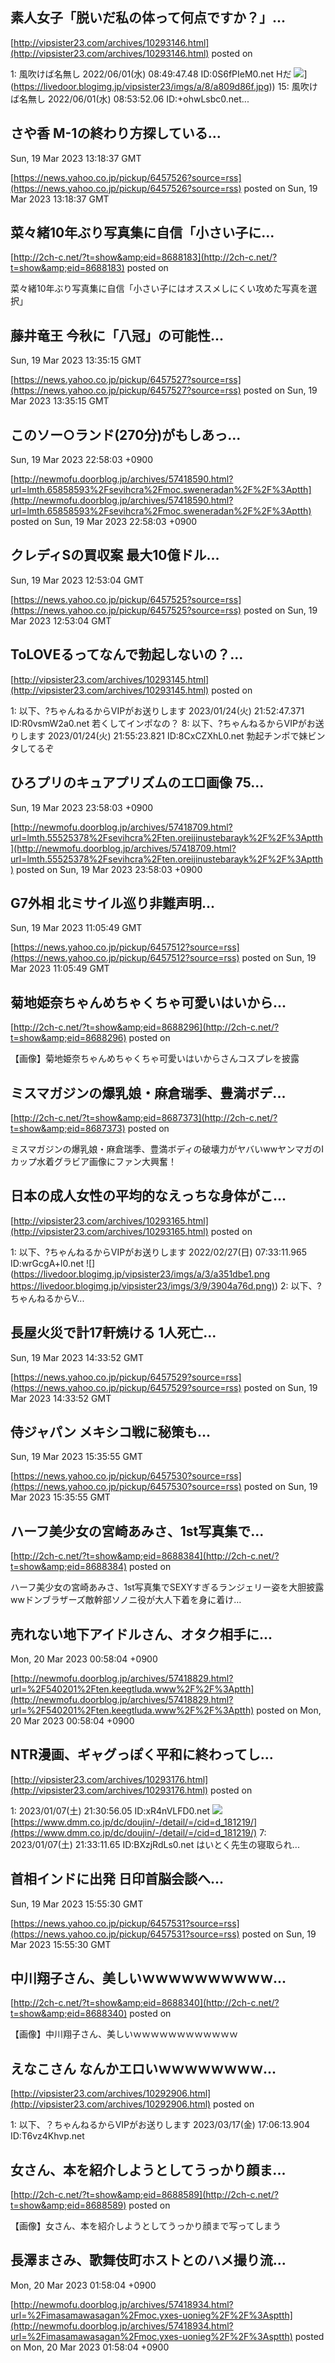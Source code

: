 

## 素人女子「脱いだ私の体って何点ですか？」...
  

[http://vipsister23.com/archives/10293146.html](http://vipsister23.com/archives/10293146.html)
posted on 

<!--more-->

1: 風吹けば名無し 2022/06/01(水) 08:49:47.48 ID:0S6fPIeM0.net Hだ ![](https://livedoor.blogimg.jp/vipsister23/imgs/5/d/5d39ad6c.jpg[https://livedoor.blogimg.jp/vipsister23/imgs/a/8/a809d86f.jpg)](https://livedoor.blogimg.jp/vipsister23/imgs/a/8/a809d86f.jpg)) 15: 風吹けば名無し 2022/06/01(水) 08:53:52.06 ID:+ohwLsbc0.net...

## さや香 M-1の終わり方探している...
  Sun, 19 Mar 2023 13:18:37 GMT

[https://news.yahoo.co.jp/pickup/6457526?source=rss](https://news.yahoo.co.jp/pickup/6457526?source=rss)
posted on Sun, 19 Mar 2023 13:18:37 GMT

<!--more-->



## 菜々緒10年ぶり写真集に自信「小さい子に...
  

[http://2ch-c.net/?t=show&amp;eid=8688183](http://2ch-c.net/?t=show&amp;eid=8688183)
posted on 

<!--more-->

菜々緒10年ぶり写真集に自信「小さい子にはオススメしにくい攻めた写真を選択」

## 藤井竜王 今秋に「八冠」の可能性...
  Sun, 19 Mar 2023 13:35:15 GMT

[https://news.yahoo.co.jp/pickup/6457527?source=rss](https://news.yahoo.co.jp/pickup/6457527?source=rss)
posted on Sun, 19 Mar 2023 13:35:15 GMT

<!--more-->



##  このソー○ランド(270分)がもしあっ...
  Sun, 19 Mar 2023 22:58:03 +0900

[http://newmofu.doorblog.jp/archives/57418590.html?url=lmth.65858593%2Fsevihcra%2Fmoc.sweneradan%2F%2F%3Aptth](http://newmofu.doorblog.jp/archives/57418590.html?url=lmth.65858593%2Fsevihcra%2Fmoc.sweneradan%2F%2F%3Aptth)
posted on Sun, 19 Mar 2023 22:58:03 +0900

<!--more-->



## クレディSの買収案 最大10億ドル...
  Sun, 19 Mar 2023 12:53:04 GMT

[https://news.yahoo.co.jp/pickup/6457525?source=rss](https://news.yahoo.co.jp/pickup/6457525?source=rss)
posted on Sun, 19 Mar 2023 12:53:04 GMT

<!--more-->



## ToLOVEるってなんで勃起しないの？...
  

[http://vipsister23.com/archives/10293145.html](http://vipsister23.com/archives/10293145.html)
posted on 

<!--more-->

1: 以下、?ちゃんねるからVIPがお送りします 2023/01/24(火) 21:52:47.371 ID:R0vsmW2a0.net 若くしてインポなの？ 8: 以下、?ちゃんねるからVIPがお送りします 2023/01/24(火) 21:55:23.821 ID:8CxCZXhL0.net 勃起チンポで妹ビンタしてるぞ

## ひろプリのキュアプリズムのエ□画像 75...
  Sun, 19 Mar 2023 23:58:03 +0900

[http://newmofu.doorblog.jp/archives/57418709.html?url=lmth.55525378%2Fsevihcra%2Ften.oreijinustebarayk%2F%2F%3Aptth](http://newmofu.doorblog.jp/archives/57418709.html?url=lmth.55525378%2Fsevihcra%2Ften.oreijinustebarayk%2F%2F%3Aptth)
posted on Sun, 19 Mar 2023 23:58:03 +0900

<!--more-->



## G7外相 北ミサイル巡り非難声明...
  Sun, 19 Mar 2023 11:05:49 GMT

[https://news.yahoo.co.jp/pickup/6457512?source=rss](https://news.yahoo.co.jp/pickup/6457512?source=rss)
posted on Sun, 19 Mar 2023 11:05:49 GMT

<!--more-->



## 菊地姫奈ちゃんめちゃくちゃ可愛いはいから...
  

[http://2ch-c.net/?t=show&amp;eid=8688296](http://2ch-c.net/?t=show&amp;eid=8688296)
posted on 

<!--more-->

【画像】菊地姫奈ちゃんめちゃくちゃ可愛いはいからさんコスプレを披露

## ミスマガジンの爆乳娘・麻倉瑞季、豊満ボデ...
  

[http://2ch-c.net/?t=show&amp;eid=8687373](http://2ch-c.net/?t=show&amp;eid=8687373)
posted on 

<!--more-->

ミスマガジンの爆乳娘・麻倉瑞季、豊満ボディの破壊力がヤバいwwヤンマガのIカップ水着グラビア画像にファン大興奮！

## 日本の成人女性の平均的なえっちな身体がこ...
  

[http://vipsister23.com/archives/10293165.html](http://vipsister23.com/archives/10293165.html)
posted on 

<!--more-->

1: 以下、?ちゃんねるからVIPがお送りします 2022/02/27(日) 07:33:11.965 ID:wrGcgA+l0.net ![](https://livedoor.blogimg.jp/vipsister23/imgs/a/3/a351dbe1.png [https://livedoor.blogimg.jp/vipsister23/imgs/3/9/3904a76d.png)](https://livedoor.blogimg.jp/vipsister23/imgs/3/9/3904a76d.png)) 2: 以下、?ちゃんねるからV...

## 長屋火災で計17軒焼ける 1人死亡...
  Sun, 19 Mar 2023 14:33:52 GMT

[https://news.yahoo.co.jp/pickup/6457529?source=rss](https://news.yahoo.co.jp/pickup/6457529?source=rss)
posted on Sun, 19 Mar 2023 14:33:52 GMT

<!--more-->



## 侍ジャパン メキシコ戦に秘策も...
  Sun, 19 Mar 2023 15:35:55 GMT

[https://news.yahoo.co.jp/pickup/6457530?source=rss](https://news.yahoo.co.jp/pickup/6457530?source=rss)
posted on Sun, 19 Mar 2023 15:35:55 GMT

<!--more-->



## ハーフ美少女の宮崎あみさ、1st写真集で...
  

[http://2ch-c.net/?t=show&amp;eid=8688384](http://2ch-c.net/?t=show&amp;eid=8688384)
posted on 

<!--more-->

ハーフ美少女の宮崎あみさ、1st写真集でSEXYすぎるランジェリー姿を大胆披露wwドンブラザーズ敵幹部ソノニ役が大人下着を身に着け…

##  売れない地下アイドルさん、オタク相手に...
  Mon, 20 Mar 2023 00:58:04 +0900

[http://newmofu.doorblog.jp/archives/57418829.html?url=%2F540201%2Ften.keegtluda.www%2F%2F%3Aptth](http://newmofu.doorblog.jp/archives/57418829.html?url=%2F540201%2Ften.keegtluda.www%2F%2F%3Aptth)
posted on Mon, 20 Mar 2023 00:58:04 +0900

<!--more-->



## NTR漫画、ギャグっぽく平和に終わってし...
  

[http://vipsister23.com/archives/10293176.html](http://vipsister23.com/archives/10293176.html)
posted on 

<!--more-->

1: 2023/01/07(土) 21:30:56.05 ID:xR4nVLFD0.net ![](https://livedoor.blogimg.jp/vipsister23/imgs/1/c/1c93d0ca-s.jpg) [https://www.dmm.co.jp/dc/doujin/-/detail/=/cid=d_181219/](https://www.dmm.co.jp/dc/doujin/-/detail/=/cid=d_181219/) 7: 2023/01/07(土) 21:33:11.65 ID:BXzjRdLs0.net はいとく先生の寝取られ...

## 首相インドに出発 日印首脳会談へ...
  Sun, 19 Mar 2023 15:55:30 GMT

[https://news.yahoo.co.jp/pickup/6457531?source=rss](https://news.yahoo.co.jp/pickup/6457531?source=rss)
posted on Sun, 19 Mar 2023 15:55:30 GMT

<!--more-->



## 中川翔子さん、美しいｗｗｗｗｗｗｗｗｗｗ...
  

[http://2ch-c.net/?t=show&amp;eid=8688340](http://2ch-c.net/?t=show&amp;eid=8688340)
posted on 

<!--more-->

【画像】中川翔子さん、美しいｗｗｗｗｗｗｗｗｗｗｗｗ

## えなこさん なんかエロいｗｗｗｗｗｗｗｗ...
  

[http://vipsister23.com/archives/10292906.html](http://vipsister23.com/archives/10292906.html)
posted on 

<!--more-->

1: 以下、？ちゃんねるからVIPがお送りします 2023/03/17(金) 17:06:13.904 ID:T6vz4Khvp.net

## 女さん、本を紹介しようとしてうっかり顔ま...
  

[http://2ch-c.net/?t=show&amp;eid=8688589](http://2ch-c.net/?t=show&amp;eid=8688589)
posted on 

<!--more-->

【画像】女さん、本を紹介しようとしてうっかり顔まで写ってしまう

## 長澤まさみ、歌舞伎町ホストとのハメ撮り流...
  Mon, 20 Mar 2023 01:58:04 +0900

[http://newmofu.doorblog.jp/archives/57418934.html?url=%2Fimasamawasagan%2Fmoc.yxes-uonieg%2F%2F%3Asptth](http://newmofu.doorblog.jp/archives/57418934.html?url=%2Fimasamawasagan%2Fmoc.yxes-uonieg%2F%2F%3Asptth)
posted on Mon, 20 Mar 2023 01:58:04 +0900

<!--more-->


